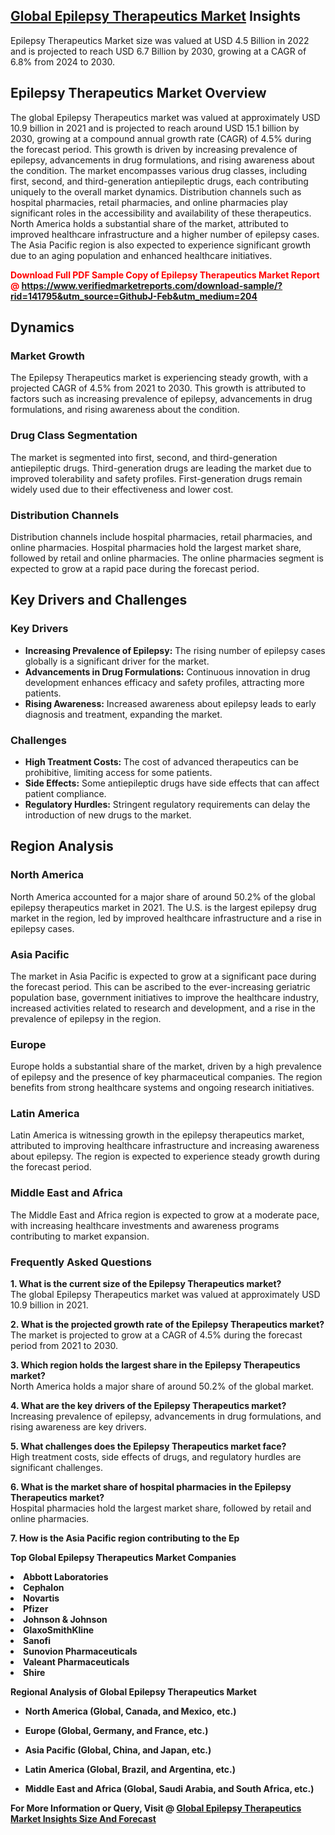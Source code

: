 <h2><a href="https://www.verifiedmarketreports.com/download-sample/?rid=141795&amp;utm_source=GithubJ&amp;utm_medium=204" target="_blank">Global Epilepsy Therapeutics Market</a> Insights</h2><p>Epilepsy Therapeutics Market size was valued at USD 4.5 Billion in 2022 and is projected to reach USD 6.7 Billion by 2030, growing at a CAGR of 6.8% from 2024 to 2030.</p><p> <h2>Epilepsy Therapeutics Market Overview</h2> <p>The global Epilepsy Therapeutics market was valued at approximately USD 10.9 billion in 2021 and is projected to reach around USD 15.1 billion by 2030, growing at a compound annual growth rate (CAGR) of 4.5% during the forecast period. This growth is driven by increasing prevalence of epilepsy, advancements in drug formulations, and rising awareness about the condition. The market encompasses various drug classes, including first, second, and third-generation antiepileptic drugs, each contributing uniquely to the overall market dynamics. Distribution channels such as hospital pharmacies, retail pharmacies, and online pharmacies play significant roles in the accessibility and availability of these therapeutics. North America holds a substantial share of the market, attributed to improved healthcare infrastructure and a higher number of epilepsy cases. The Asia Pacific region is also expected to experience significant growth due to an aging population and enhanced healthcare initiatives. </p> <p><strong><p><span class=""><span style="color: #ff0000;"><strong>Download Full PDF Sample Copy of Epilepsy Therapeutics Market Report</strong> @ </span><a href="https://www.verifiedmarketreports.com/download-sample/?rid=141795&amp;utm_source=GithubJ-Feb&amp;utm_medium=204" target="_blank">https://www.verifiedmarketreports.com/download-sample/?rid=141795&amp;utm_source=GithubJ-Feb&amp;utm_medium=204</a></span></p></strong></p> <h2>Dynamics</h2> <h3>Market Growth</h3> <p>The Epilepsy Therapeutics market is experiencing steady growth, with a projected CAGR of 4.5% from 2021 to 2030. This growth is attributed to factors such as increasing prevalence of epilepsy, advancements in drug formulations, and rising awareness about the condition. </p> <h3>Drug Class Segmentation</h3> <p>The market is segmented into first, second, and third-generation antiepileptic drugs. Third-generation drugs are leading the market due to improved tolerability and safety profiles. First-generation drugs remain widely used due to their effectiveness and lower cost. </p> <h3>Distribution Channels</h3> <p>Distribution channels include hospital pharmacies, retail pharmacies, and online pharmacies. Hospital pharmacies hold the largest market share, followed by retail and online pharmacies. The online pharmacies segment is expected to grow at a rapid pace during the forecast period. </p> <h2>Key Drivers and Challenges</h2> <h3>Key Drivers</h3> <ul> <li><strong>Increasing Prevalence of Epilepsy:</strong> The rising number of epilepsy cases globally is a significant driver for the market. </li> <li><strong>Advancements in Drug Formulations:</strong> Continuous innovation in drug development enhances efficacy and safety profiles, attracting more patients. </li> <li><strong>Rising Awareness:</strong> Increased awareness about epilepsy leads to early diagnosis and treatment, expanding the market. </li> </ul> <h3>Challenges</h3> <ul> <li><strong>High Treatment Costs:</strong> The cost of advanced therapeutics can be prohibitive, limiting access for some patients. </li> <li><strong>Side Effects:</strong> Some antiepileptic drugs have side effects that can affect patient compliance. </li> <li><strong>Regulatory Hurdles:</strong> Stringent regulatory requirements can delay the introduction of new drugs to the market. </li> </ul> <h2>Region Analysis</h2> <h3>North America</h3> <p>North America accounted for a major share of around 50.2% of the global epilepsy therapeutics market in 2021. The U.S. is the largest epilepsy drug market in the region, led by improved healthcare infrastructure and a rise in epilepsy cases. </p> <h3>Asia Pacific</h3> <p>The market in Asia Pacific is expected to grow at a significant pace during the forecast period. This can be ascribed to the ever-increasing geriatric population base, government initiatives to improve the healthcare industry, increased activities related to research and development, and a rise in the prevalence of epilepsy in the region. </p> <h3>Europe</h3> <p>Europe holds a substantial share of the market, driven by a high prevalence of epilepsy and the presence of key pharmaceutical companies. The region benefits from strong healthcare systems and ongoing research initiatives. </p> <h3>Latin America</h3> <p>Latin America is witnessing growth in the epilepsy therapeutics market, attributed to improving healthcare infrastructure and increasing awareness about epilepsy. The region is expected to experience steady growth during the forecast period. </p> <h3>Middle East and Africa</h3> <p>The Middle East and Africa region is expected to grow at a moderate pace, with increasing healthcare investments and awareness programs contributing to market expansion. </p> <h3>Frequently Asked Questions</h3> <p><strong>1. What is the current size of the Epilepsy Therapeutics market?</strong><br> The global Epilepsy Therapeutics market was valued at approximately USD 10.9 billion in 2021. </p> <p><strong>2. What is the projected growth rate of the Epilepsy Therapeutics market?</strong><br> The market is projected to grow at a CAGR of 4.5% during the forecast period from 2021 to 2030. </p> <p><strong>3. Which region holds the largest share in the Epilepsy Therapeutics market?</strong><br> North America holds a major share of around 50.2% of the global market. </p> <p><strong>4. What are the key drivers of the Epilepsy Therapeutics market?</strong><br> Increasing prevalence of epilepsy, advancements in drug formulations, and rising awareness are key drivers. </p> <p><strong>5. What challenges does the Epilepsy Therapeutics market face?</strong><br> High treatment costs, side effects of drugs, and regulatory hurdles are significant challenges. </p> <p><strong>6. What is the market share of hospital pharmacies in the Epilepsy Therapeutics market?</strong><br> Hospital pharmacies hold the largest market share, followed by retail and online pharmacies. </p> <p><strong>7. How is the Asia Pacific region contributing to the Ep</p><p><strong>Top Global Epilepsy Therapeutics Market Companies</strong></p><div data-test-id=""><p><li>Abbott Laboratories</li><li> Cephalon</li><li> Novartis</li><li> Pfizer</li><li> Johnson & Johnson</li><li> GlaxoSmithKline</li><li> Sanofi</li><li> Sunovion Pharmaceuticals</li><li> Valeant Pharmaceuticals</li><li> Shire</li></p><div><strong>Regional Analysis of&nbsp;Global Epilepsy Therapeutics Market</strong></div><ul><li dir="ltr"><p dir="ltr">North America&nbsp;(Global, Canada, and Mexico, etc.)</p></li><li dir="ltr"><p dir="ltr">Europe (Global, Germany, and France, etc.)</p></li><li dir="ltr"><p dir="ltr">Asia Pacific&nbsp;(Global, China, and Japan, etc.)</p></li><li dir="ltr"><p dir="ltr">Latin America&nbsp;(Global, Brazil, and Argentina, etc.)</p></li><li dir="ltr">Middle East and Africa&nbsp;(Global, Saudi Arabia, and South Africa, etc.)</li></ul><p><strong>For More Information or Query, Visit @&nbsp;</strong><strong><a href="https://www.verifiedmarketreports.com/product/global-epilepsy-therapeutics-market-report-2019-competitive-landscape-trends-and-opportunities/?utm_source=GithubJ&amp;utm_medium=204" target="_blank">Global Epilepsy Therapeutics Market Insights Size And Forecast</a></strong></p></div>
